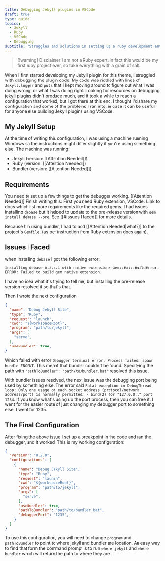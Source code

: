 ```yaml
---
title: Debugging Jekyll plugins in VSCode
draft: true
type: guide
topics:
  - Jekyll
  - Ruby
  - VSCode
  - Debugging
subtitle: "Struggles and solutions in setting up a ruby development environment."
---
```



>[!warning] Disclaimer
>I am not a Ruby expert. In fact this would be my first ruby project ever, so take everything with a grain of salt.

When I first started developing my Jekyll plugin for this theme, I struggled with debugging the plugin code. My code was riddled with lines of `Jekyll.logger` and `puts` that I kept moving around to figure out what I was doing wrong, or what I was doing right. Looking for resources on debugging jekyll plugins didn't produce much, and it took a while to reach a configuration that worked, but I got there at this end. I thought I'd share my configuration and some of the problems I ran into, in case it can be useful for anyone else building Jekyll plugins using VSCode.

## My Jekyll Setup
At the time of writing this configuration, I was using a machine running Windows so the instructions might differ slightly if you're using something else. The machine was running:
- Jekyll (version: [[Attention Needed]])
- Ruby (version: [[Attention Needed]])
- Bundler (version: [[Attention Needed]])

## Requirements
You need to set up a few things to get the debugger working.
[[Attention Needed]] Finish writing this:
First you need Ruby extension, VSCode. Link to docs which list more requirements like the required gems. I had issues installing `debase` but it helped to update to the pre-release version with `gem install debase --pre`. See [[#Issues I faced]] for more details.

Because I'm using bundler, I had to add [[Attention Needed|what?]] to the project's `Gemfile`. (as per instruction from Ruby extension docs again).

## Issues I Faced
when installing `debase` I got the following error:
```
Installing debase 0.2.4.1 with native extensions Gem::Ext::BuildError: ERROR: Failed to build gem native extension.
```

I have no idea what it's trying to tell me, but installing the pre-release version resolved it so that's that.

Then I wrote the next configuration
```json
{
  "name": "Debug Jekyll Site",
  "type": "Ruby",
  "request": "launch",
  "cwd": "${workspaceRoot}",
  "program": "path/to/jekyll",
  "args": [
    "serve",
  ],
  "useBundler": true,
}
```

Which failed with error `Debugger terminal error: Process failed: spawn bundle ENOENT`. This meant that bundler couldn't be found. Specifying the path with `"pathToBundler": "path/to/bundler.bat"` resolved this issue.

With bundler issues resolved, the next issue was the debugging port being used by something else. The error said `Fatal exception in DebugThread loop: Only one usage of each socket address (protocol/network address/port) is normally permitted. - bind(2) for "127.0.0.1" port 1234`. If you know what's using up the port process, then you can free it. I went for the easier route of just changing my debugger port to something else. I went for 1235.

## The Final Configuration
After fixing the above issue I set up a breakpoint in the code and ran the debugger, and it worked!   This is my working configuration:

```json
{
  "version": "0.2.0",
  "configurations": [
    {
      "name": "Debug Jekyll Site",
      "type": "Ruby",
      "request": "launch",
      "cwd": "${workspaceRoot}",
      "program": "path/to/jekyll",
      "args": [
        "serve",
      ],
      "useBundler": true,
      "pathToBundler": "path/to/bundler.bat",
      "debuggerPort": "1235",
    }
  ]
}
```

To use this configuration, you will need to change `program` and `pathToBundler` to point to where jekyll and bundler are location. An easy way to find that form the command prompt is to run  `where jekyll` and `where bundler` which will return the path to where they are.

